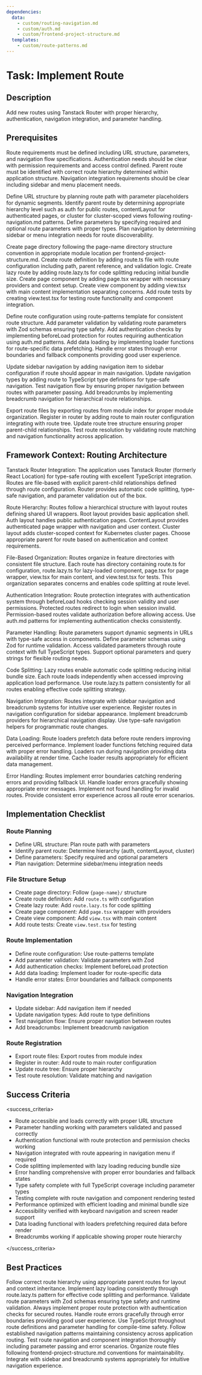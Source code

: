 ```yaml
---
dependencies:
  data:
    - custom/routing-navigation.md
    - custom/auth.md
    - custom/frontend-project-structure.md
  templates:
    - custom/route-patterns.md
---
```


# Task: Implement Route

## Description

Add new routes using Tanstack Router with proper hierarchy, authentication, navigation integration, and parameter handling.

## Prerequisites

Route requirements must be defined including URL structure, parameters, and navigation flow specifications. Authentication needs should be clear with permission requirements and access control defined. Parent route must be identified with correct route hierarchy determined within application structure. Navigation integration requirements should be clear including sidebar and menu placement needs.

<instructions>
Define URL structure by planning route path with parameter placeholders for dynamic segments. Identify parent route by determining appropriate hierarchy level such as auth for public routes, contentLayout for authenticated pages, or cluster for cluster-scoped views following routing-navigation.md patterns. Define parameters by specifying required and optional route parameters with proper types. Plan navigation by determining sidebar or menu integration needs for route discoverability.

Create page directory following the page-name directory structure convention in appropriate module location per frontend-project-structure.md. Create route definition by adding route.ts file with route configuration including path, parent reference, and validation logic. Create lazy route by adding route.lazy.ts for code splitting reducing initial bundle size. Create page component by adding page.tsx wrapper with necessary providers and context setup. Create view component by adding view.tsx with main content implementation separating concerns. Add route tests by creating view.test.tsx for testing route functionality and component integration.

Define route configuration using route-patterns template for consistent route structure. Add parameter validation by validating route parameters with Zod schemas ensuring type safety. Add authentication checks by implementing beforeLoad protection for routes requiring authentication using auth.md patterns. Add data loading by implementing loader functions for route-specific data prefetching. Handle error states through error boundaries and fallback components providing good user experience.

Update sidebar navigation by adding navigation item to sidebar configuration if route should appear in main navigation. Update navigation types by adding route to TypeScript type definitions for type-safe navigation. Test navigation flow by ensuring proper navigation between routes with parameter passing. Add breadcrumbs by implementing breadcrumb navigation for hierarchical route relationships.

Export route files by exporting routes from module index for proper module organization. Register in router by adding route to main router configuration integrating with route tree. Update route tree structure ensuring proper parent-child relationships. Test route resolution by validating route matching and navigation functionality across application.
</instructions>

## Framework Context: Routing Architecture

Tanstack Router Integration: The application uses Tanstack Router (formerly React Location) for type-safe routing with excellent TypeScript integration. Routes are file-based with explicit parent-child relationships defined through route configuration. Router provides automatic code splitting, type-safe navigation, and parameter validation out of the box.

Route Hierarchy: Routes follow a hierarchical structure with layout routes defining shared UI wrappers. Root layout provides basic application shell. Auth layout handles public authentication pages. ContentLayout provides authenticated page wrapper with navigation and user context. Cluster layout adds cluster-scoped context for Kubernetes cluster pages. Choose appropriate parent for route based on authentication and context requirements.

File-Based Organization: Routes organize in feature directories with consistent file structure. Each route has directory containing route.ts for configuration, route.lazy.ts for lazy-loaded component, page.tsx for page wrapper, view.tsx for main content, and view.test.tsx for tests. This organization separates concerns and enables code splitting at route level.

Authentication Integration: Route protection integrates with authentication system through beforeLoad hooks checking session validity and user permissions. Protected routes redirect to login when session invalid. Permission-based routes validate authorization before allowing access. Use auth.md patterns for implementing authentication checks consistently.

Parameter Handling: Route parameters support dynamic segments in URLs with type-safe access in components. Define parameter schemas using Zod for runtime validation. Access validated parameters through route context with full TypeScript types. Support optional parameters and query strings for flexible routing needs.

Code Splitting: Lazy routes enable automatic code splitting reducing initial bundle size. Each route loads independently when accessed improving application load performance. Use route.lazy.ts pattern consistently for all routes enabling effective code splitting strategy.

Navigation Integration: Routes integrate with sidebar navigation and breadcrumb systems for intuitive user experience. Register routes in navigation configuration for sidebar appearance. Implement breadcrumb providers for hierarchical navigation display. Use type-safe navigation helpers for programmatic route changes.

Data Loading: Route loaders prefetch data before route renders improving perceived performance. Implement loader functions fetching required data with proper error handling. Loaders run during navigation providing data availability at render time. Cache loader results appropriately for efficient data management.

Error Handling: Routes implement error boundaries catching rendering errors and providing fallback UI. Handle loader errors gracefully showing appropriate error messages. Implement not found handling for invalid routes. Provide consistent error experience across all route error scenarios.

## Implementation Checklist

### Route Planning

- Define URL structure: Plan route path with parameters
- Identify parent route: Determine hierarchy (auth, contentLayout, cluster)
- Define parameters: Specify required and optional parameters
- Plan navigation: Determine sidebar/menu integration needs

### File Structure Setup

- Create page directory: Follow `{page-name}/` structure
- Create route definition: Add `route.ts` with configuration
- Create lazy route: Add `route.lazy.ts` for code splitting
- Create page component: Add `page.tsx` wrapper with providers
- Create view component: Add `view.tsx` with main content
- Add route tests: Create `view.test.tsx` for testing

### Route Implementation

- Define route configuration: Use route-patterns template
- Add parameter validation: Validate parameters with Zod
- Add authentication checks: Implement beforeLoad protection
- Add data loading: Implement loader for route-specific data
- Handle error states: Error boundaries and fallback components

### Navigation Integration

- Update sidebar: Add navigation item if needed
- Update navigation types: Add route to type definitions
- Test navigation flow: Ensure proper navigation between routes
- Add breadcrumbs: Implement breadcrumb navigation

### Route Registration

- Export route files: Export routes from module index
- Register in router: Add route to main router configuration
- Update route tree: Ensure proper hierarchy
- Test route resolution: Validate matching and navigation

## Success Criteria

<success_criteria>

- Route accessible and loads correctly with proper URL structure
- Parameter handling working with parameters validated and passed correctly
- Authentication functional with route protection and permission checks working
- Navigation integrated with route appearing in navigation menu if required
- Code splitting implemented with lazy loading reducing bundle size
- Error handling comprehensive with proper error boundaries and fallback states
- Type safety complete with full TypeScript coverage including parameter types
- Testing complete with route navigation and component rendering tested
- Performance optimized with efficient loading and minimal bundle size
- Accessibility verified with keyboard navigation and screen reader support
- Data loading functional with loaders prefetching required data before render
- Breadcrumbs working if applicable showing proper route hierarchy

</success_criteria>

## Best Practices

Follow correct route hierarchy using appropriate parent routes for layout and context inheritance. Implement lazy loading consistently through route.lazy.ts pattern for effective code splitting and performance. Validate route parameters with Zod schemas ensuring type safety and runtime validation. Always implement proper route protection with authentication checks for secured routes. Handle route errors gracefully through error boundaries providing good user experience. Use TypeScript throughout route definitions and parameter handling for compile-time safety. Follow established navigation patterns maintaining consistency across application routing. Test route navigation and component integration thoroughly including parameter passing and error scenarios. Organize route files following frontend-project-structure.md conventions for maintainability. Integrate with sidebar and breadcrumb systems appropriately for intuitive navigation experience.

